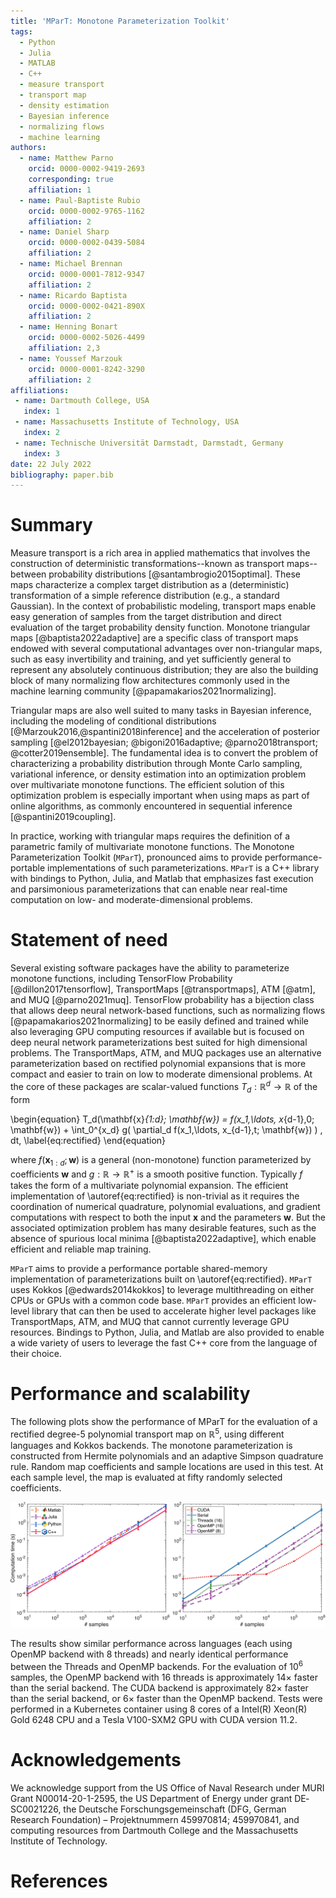 ```yaml
---
title: 'MParT: Monotone Parameterization Toolkit'
tags:
  - Python
  - Julia
  - MATLAB
  - C++
  - measure transport
  - transport map
  - density estimation
  - Bayesian inference
  - normalizing flows
  - machine learning
authors:
  - name: Matthew Parno
    orcid: 0000-0002-9419-2693
    corresponding: true
    affiliation: 1
  - name: Paul-Baptiste Rubio
    orcid: 0000-0002-9765-1162
    affiliation: 2
  - name: Daniel Sharp
    orcid: 0000-0002-0439-5084
    affiliation: 2
  - name: Michael Brennan
    orcid: 0000-0001-7812-9347
    affiliation: 2 
  - name: Ricardo Baptista 
    orcid: 0000-0002-0421-890X
    affiliation: 2
  - name: Henning Bonart
    orcid: 0000-0002-5026-4499
    affiliation: 2,3
  - name: Youssef Marzouk 
    orcid: 0000-0001-8242-3290
    affiliation: 2
affiliations:
 - name: Dartmouth College, USA
   index: 1
 - name: Massachusetts Institute of Technology, USA
   index: 2
 - name: Technische Universität Darmstadt, Darmstadt, Germany
   index: 3
date: 22 July 2022
bibliography: paper.bib
---
```


# Summary

Measure transport is a rich area in applied mathematics that involves the construction of deterministic transformations--known as transport maps--between probability distributions [@santambrogio2015optimal]. These maps characterize a complex target distribution as a (deterministic) transformation of a simple reference distribution (e.g., a standard Gaussian). In the context of probabilistic modeling, transport maps enable easy generation of samples from the target distribution and direct evaluation of the target probability density function. Monotone triangular maps [@baptista2022adaptive] are a specific class of transport maps endowed with several computational advantages over non-triangular maps, such as easy invertibility and training, and yet sufficiently general to represent any absolutely continuous distribution; they are also the building block of many normalizing flow architectures commonly used in the machine learning community [@papamakarios2021normalizing].

Triangular maps are also well suited to many tasks in Bayesian inference, including the modeling of conditional distributions [@Marzouk2016,@spantini2018inference] and the acceleration of posterior sampling [@el2012bayesian; @bigoni2016adaptive; @parno2018transport; @cotter2019ensemble].  The fundamental idea is to convert the problem of characterizing a probability distribution through Monte Carlo sampling, variational inference, or density estimation into an optimization problem over multivariate monotone functions. The efficient solution of this optimization problem is especially important when using maps as part of online algorithms, as commonly encountered in sequential inference [@spantini2019coupling].

In practice, working with triangular maps requires the definition of a parametric family of multivariate monotone functions.  The Monotone Parameterization Toolkit (`MParT`), pronounced aims to provide performance-portable implementations of such parameterizations.  `MParT` is a C++ library with bindings to Python, Julia, and Matlab that emphasizes fast execution and parsimonious parameterizations that can enable near real-time computation on low- and moderate-dimensional problems.


# Statement of need 
Several existing software packages have the ability to parameterize monotone functions, including TensorFlow Probability [@dillon2017tensorflow], TransportMaps [@transportmaps], ATM [@atm], and MUQ [@parno2021muq].  TensorFlow probability has a bijection class that allows deep neural network-based functions, such as normalizing flows [@papamakarios2021normalizing] to be easily defined and trained while also leveraging GPU computing resources if available but is focused on deep neural network parameterizations best suited for high dimensional problems.   The TransportMaps, ATM, and MUQ packages use an alternative parameterization based on rectified polynomial expansions that is more compact and easier to train on low to moderate dimensional problems.  At the core of these packages are scalar-valued functions $T_d : \mathbb{R}^d \rightarrow \mathbb{R}$ of the form 

\begin{equation}
T_d(\mathbf{x}_{1:d}; \mathbf{w}) = f(x_1,\ldots, x_{d-1},0; \mathbf{w}) + \int_0^{x_d} g( \partial_d f(x_1,\ldots, x_{d-1},t; \mathbf{w}) ) \, dt,
\label{eq:rectified}
\end{equation}

where $f(\mathbf{x}_{1:d}; \mathbf{w})$ is a general (non-monotone) function parameterized by coefficients $\mathbf{w}$ and $g:\mathbb{R}\rightarrow\mathbb{R}^+$ is a smooth positive function.  Typically $f$ takes the form of a multivariate polynomial expansion.  The efficient implementation of \autoref{eq:rectified} is non-trivial as it requires the coordination of numerical quadrature, polynomial evaluations, and gradient computations with respect to both the input $\mathbf{x}$ and the parameters $\mathbf{w}$. But the associated optimization problem has many desirable features, such as the absence of spurious local minima [@baptista2022adaptive], which enable efficient and reliable map training.

`MParT` aims to provide a performance portable shared-memory implementation of parameterizations built on \autoref{eq:rectified}.  `MParT` uses Kokkos [@edwards2014kokkos] to leverage multithreading on either CPUs or GPUs with a common code base.  `MParT` provides an efficient low-level library that can then be used to accelerate higher level packages like TransportMaps, ATM, and MUQ that cannot currently leverage GPU resources.  Bindings to Python, Julia, and Matlab are also provided to enable a wide variety of users to leverage the fast C++ core from the language of their choice.


# Performance and scalability 

The following plots show the performance of MParT for the evaluation of a rectified degree-$5$ polynomial transport map on $\mathbb{R}^5$, using different languages and Kokkos backends. The monotone parameterization is constructed from Hermite polynomials and an adaptive Simpson quadrature rule.  Random map coefficients and sample locations are used in this test.  At each sample level, the map is evaluated at fifty randomly selected coefficients.

![Time to evaluate triangular map from different languages and backends.](performance_comparison.png)

The results show similar performance across languages (each using OpenMP backend with 8 threads) and nearly identical performance between the Threads and OpenMP backends.   For the evaluation of $10^6$ samples, the OpenMP backend with 16 threads is approximately $14\times$ faster than the serial backend.  The CUDA backend is approximately $82\times$ faster than the serial backend, or $6\times$ faster than the OpenMP backend.   Tests were performed in a Kubernetes container using 8 cores of a Intel(R) Xeon(R) Gold 6248 CPU and a Tesla V100-SXM2 GPU with CUDA version 11.2.


# Acknowledgements

We acknowledge support from the US Office of Naval Research under MURI Grant N00014-20-1-2595, the US Department of Energy under grant DE‐SC0021226, the Deutsche Forschungsgemeinschaft (DFG, German Research Foundation) – Projektnummern 459970814; 459970841, and computing resources from Dartmouth College and the Massachusetts Institute of Technology.

# References
